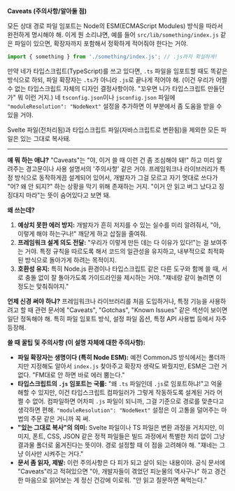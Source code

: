 **Caveats (주의사항/알아둘 점)**

모든 상대 경로 파일 임포트는 Node의 ESM(ECMAScript Modules) 방식을 따라서 완전하게 명시해야 해. 이게 뭔 소리냐면, 예를 들어 `src/lib/something/index.js` 같은 파일이 있으면, 확장자까지 포함해서 정확하게 적어줘야 한다는 거야.

```javascript
import { something } from './something/index.js'; // .js까지 확실하게!
```

만약 네가 타입스크립트(TypeScript)를 쓰고 있다면, `.ts` 파일을 임포트할 때도 똑같은 방식으로 하되, 파일 확장자는 `.ts`가 아니라 `.js`로 끝나게 적어야 해. (이건 우리가 어쩔 수 없는 타입스크립트 자체의 디자인 결정사항이야. "꼬우면 니가 타입스크립트 만들던가" 뭐 이런 거지.) 네 `tsconfig.json`이나 `jsconfig.json` 파일에 `"moduleResolution": "NodeNext"` 설정을 추가하면 이 부분에서 좀 도움을 받을 수 있을 거야.

Svelte 파일(전처리됨)과 타입스크립트 파일(자바스크립트로 변환됨)을 제외한 모든 파일은 있는 그대로 복사돼.

---

**얘 뭐 하는 애냐?**
"Caveats"는 "야, 이거 쓸 때 이런 건 좀 조심해야 돼!" 하고 미리 알려주는 경고문이나 사용 설명서의 '주의사항' 같은 거야. 프레임워크나 라이브러리가 특정 방식으로 동작하게끔 설계되어 있어서, 개발자가 그걸 모르고 자기 멋대로 쓰다가 "어? 왜 안 되지?" 하는 상황을 막기 위해 존재하는 거지. "이거 안 읽고 버그 났다고 징징대지 마라"는 뜻이 숨어있다고 보면 돼.

**왜 쓰는데?**
1.  **예상치 못한 에러 방지:** 개발자가 흔히 저지를 수 있는 실수를 미리 알려줘서, "아, 이렇게 해야 하는구나!" 깨닫게 하고 삽질을 줄여줘.
2.  **프레임워크 설계 의도 전달:** "우리가 이렇게 만든 데는 다 이유가 있다!"는 걸 보여주는 거야. 특정 규칙을 따르도록 해서 코드의 일관성을 유지하고, 내부적으로 최적화된 방식으로 돌아가게 하려는 목적이지.
3.  **호환성 유지:** 특히 Node.js 환경이나 타입스크립트 같은 다른 도구와 함께 쓸 때, 서로 충돌 없이 잘 돌아가도록 가이드라인을 제시하는 거야. "쟤네랑 같이 놀려면 이 정도는 맞춰줘야지."

**언제 신경 써야 하냐?**
프레임워크나 라이브러리를 처음 도입하거나, 특정 기능을 사용하려고 할 때 관련 문서에 "Caveats", "Gotchas", "Known Issues" 같은 섹션이 보이면 일단 정독해야 해. 특히 파일 임포트 방식, 설정 파일 옵션, 특정 API 사용법 등에서 자주 등장해.

**쓸 때 꿀팁 및 주의사항 (이 설명 자체에 대한 주의사항):**
*   **파일 확장자는 생명이다 (특히 Node ESM):** 예전 CommonJS 방식에서는 폴더까지만 지정해도 알아서 `index.js` 찾아주고 확장자 생략도 봐줬지만, ESM은 그런 거 없다. "FM대로 안 하면 바로 에러 뿜는다."
*   **타입스크립트의 `.js` 임포트는 국룰:** "왜 `.ts` 파일인데 `.js`로 임포트하냐!"고 억울해할 수 있지만, 이건 타입스크립트 컴파일러가 그렇게 작동하도록 설계된 거라 어쩔 수 없어. 컴파일하면 어차피 `.js` 파일이 되니까, 그걸 기준으로 경로를 맞춘다고 생각하면 편해. `"moduleResolution": "NodeNext"` 설정은 이 고통을 덜어주는 마법의 주문 같은 거니까 꼭 써.
*   **"있는 그대로 복사"의 의미:** Svelte 파일이나 TS 파일은 변환 과정을 거치지만, 이미지, 폰트, CSS, JSON 같은 정적 파일들은 빌드 과정에서 특별한 처리 없이 그냥 결과물 폴더로 옮겨진다는 뜻이야. 경로 설정할 때 이 점을 고려해야 해. "쟤네는 그냥 이사만 시켜주는 거다."
*   **문서 좀 읽자, 제발:** 이런 주의사항은 다 피가 되고 살이 되는 내용이야. 공식 문서에 "Caveats"라고 적혀있으면 "아, 개발자들이 겪었던 피눈물의 역사구나" 하고 경건한 마음으로 읽어보는 게 정신 건강에 이로워. "안 읽고 질문하면 욕먹는다."